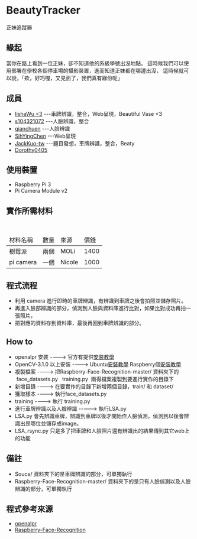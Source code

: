 # BeautyTracker
正妹追蹤器

## 緣起
當你在路上看到一位正妹，卻不知道他的系級學號出沒地點。
這時候我們可以使用部署在學校各個停車場的攝影裝置，進而知道正妹都在哪邊出沒，
這時候就可以說，「欸，好巧喔，又見面了，我們真有緣份呢」

## 成員
- [IishaWu <3](https://github.com/IishaWu)  ---車牌辨識，整合，Web呈現，Beautiful Vase <3
- [s104321072](https://github.com/s104321072) ---人臉辨識，整合
- [qianchuen](https://github.com/qianchuen) ---人臉辨識
- [SihYingChen](https://github.com/SihYingChen) ---Web呈現
- [JackKuo-tw](https://github.com/JackKuo-tw) ---題目發想，車牌辨識，整合，Beaty
- [Dorothy0405](https://github.com/Dorothy0405)

## 使用裝置
- Raspberry Pi 3
- Pi Camera Module v2

## 實作所需材料
<table>
  <thead>
      <tr>
        <td>材料名稱</td>
        <td>數量</td>
        <td>來源</td>
        <td>價錢</td>
     </tr>
    </thead>
    <tbody>
      <tr>
        <td>樹莓派</td>
        <td>兩個</td>
        <td>MOLi</td>
        <td>1400</td>
      </tr>
      <tr>
        <td>pi camera</td>
        <td>一個</td>
        <td>Nicole</td>
        <td> 1000</td>
      </tr>
    </tbody>
</table>

## 程式流程
- 利用 camera 進行即時的車牌辨識，有辨識到車牌之後會拍照並儲存照片。
- 再進入臉部辨識的部分，偵測到人臉與資料庫進行比對，如果比對成功再拍一張照片，
- 把對應的資料存到資料庫，最後再回到車牌辨識的部分。

## How to
- openalpr 安裝 ----> 官方有提供[安裝教學](https://github.com/openalpr/openalpr/wiki/Compilation-instructions-(Ubuntu-Linux))
- OpenCV-3.1.0 以上安裝 ----> Ubuntu[安裝教學](https://www.pyimagesearch.com/2016/10/24/ubuntu-16-04-how-to-install-opencv/)  Raspberry個[安裝教學](https://paper.dropbox.com/doc/Raspi-install-opencv-IHaVgymS9tRgfhnCaCSGv)
- 複製檔案 ----> 把Raspberry-Face-Recognition-master/ 資料夾下的    face_datasets.py   training.py  兩得檔案複製到要進行實作的目錄下
- 新增目錄 ----> 在要實作的目錄下新增兩個目錄，train/ 和 dataset/
- 獲取樣本 ----> 執行face_datasets.py
- training ----> 執行 training.py
- 進行車牌辨識以及人臉辨識 -----> 執行LSA.py
- LSA.py 會先辨識車牌，辨識到車牌以後才開始作人臉偵測，偵測到以後會辨識出昰哪位並儲存成image。
- LSA_rsync.py 只是多了把車牌和人臉照片還有辨識出的結果傳到其它web上的功能
## 備註
- Souce/ 資料夾下的昰車牌辨識的部分，可單獨執行
- Raspberry-Face-Recognition-master/ 資料夾下的昰只有人臉偵測以及人臉辨識的部分，可單獨執行
## 程式參考來源
- [openalpr](https://github.com/openalpr/openalpr)
- [Raspberry-Face-Recognition](https://github.com/trieutuanvnu/Raspberry-Face-Recognition)
